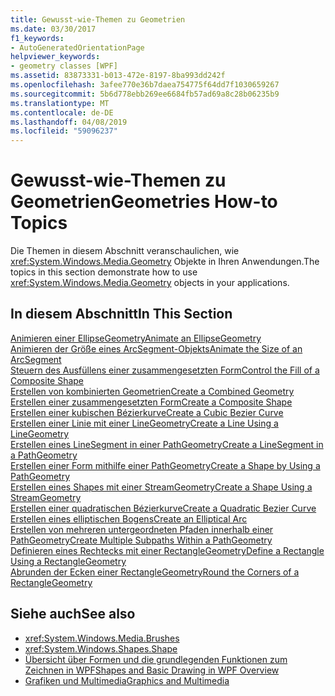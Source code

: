 ```yaml
---
title: Gewusst-wie-Themen zu Geometrien
ms.date: 03/30/2017
f1_keywords:
- AutoGeneratedOrientationPage
helpviewer_keywords:
- geometry classes [WPF]
ms.assetid: 83873331-b013-472e-8197-8ba993dd242f
ms.openlocfilehash: 3afee770e36b7daea754775f64dd7f1030659267
ms.sourcegitcommit: 5b6d778ebb269ee6684fb57ad69a8c28b06235b9
ms.translationtype: MT
ms.contentlocale: de-DE
ms.lasthandoff: 04/08/2019
ms.locfileid: "59096237"
---
```

# <a name="geometries-how-to-topics"></a><span data-ttu-id="c41f4-102">Gewusst-wie-Themen zu Geometrien</span><span class="sxs-lookup"><span data-stu-id="c41f4-102">Geometries How-to Topics</span></span>
<span data-ttu-id="c41f4-103">Die Themen in diesem Abschnitt veranschaulichen, wie <xref:System.Windows.Media.Geometry> Objekte in Ihren Anwendungen.</span><span class="sxs-lookup"><span data-stu-id="c41f4-103">The topics in this section demonstrate how to use <xref:System.Windows.Media.Geometry> objects in your applications.</span></span>  
  
## <a name="in-this-section"></a><span data-ttu-id="c41f4-104">In diesem Abschnitt</span><span class="sxs-lookup"><span data-stu-id="c41f4-104">In This Section</span></span>  
 [<span data-ttu-id="c41f4-105">Animieren einer EllipseGeometry</span><span class="sxs-lookup"><span data-stu-id="c41f4-105">Animate an EllipseGeometry</span></span>](how-to-animate-an-ellipsegeometry.md)  
 [<span data-ttu-id="c41f4-106">Animieren der Größe eines ArcSegment-Objekts</span><span class="sxs-lookup"><span data-stu-id="c41f4-106">Animate the Size of an ArcSegment</span></span>](how-to-animate-the-size-of-an-arcsegment.md)  
 [<span data-ttu-id="c41f4-107">Steuern des Ausfüllens einer zusammengesetzten Form</span><span class="sxs-lookup"><span data-stu-id="c41f4-107">Control the Fill of a Composite Shape</span></span>](how-to-control-the-fill-of-a-composite-shape.md)  
 [<span data-ttu-id="c41f4-108">Erstellen von kombinierten Geometrien</span><span class="sxs-lookup"><span data-stu-id="c41f4-108">Create a Combined Geometry</span></span>](how-to-create-a-combined-geometry.md)  
 [<span data-ttu-id="c41f4-109">Erstellen einer zusammengesetzten Form</span><span class="sxs-lookup"><span data-stu-id="c41f4-109">Create a Composite Shape</span></span>](how-to-create-a-composite-shape.md)  
 [<span data-ttu-id="c41f4-110">Erstellen einer kubischen Bézierkurve</span><span class="sxs-lookup"><span data-stu-id="c41f4-110">Create a Cubic Bezier Curve</span></span>](how-to-create-a-cubic-bezier-curve.md)  
 [<span data-ttu-id="c41f4-111">Erstellen einer Linie mit einer LineGeometry</span><span class="sxs-lookup"><span data-stu-id="c41f4-111">Create a Line Using a LineGeometry</span></span>](how-to-create-a-line-using-a-linegeometry.md)  
 [<span data-ttu-id="c41f4-112">Erstellen eines LineSegment in einer PathGeometry</span><span class="sxs-lookup"><span data-stu-id="c41f4-112">Create a LineSegment in a PathGeometry</span></span>](how-to-create-a-linesegment-in-a-pathgeometry.md)  
 [<span data-ttu-id="c41f4-113">Erstellen einer Form mithilfe einer PathGeometry</span><span class="sxs-lookup"><span data-stu-id="c41f4-113">Create a Shape by Using a PathGeometry</span></span>](how-to-create-a-shape-by-using-a-pathgeometry.md)  
 [<span data-ttu-id="c41f4-114">Erstellen eines Shapes mit einer StreamGeometry</span><span class="sxs-lookup"><span data-stu-id="c41f4-114">Create a Shape Using a StreamGeometry</span></span>](how-to-create-a-shape-using-a-streamgeometry.md)  
 [<span data-ttu-id="c41f4-115">Erstellen einer quadratischen Bézierkurve</span><span class="sxs-lookup"><span data-stu-id="c41f4-115">Create a Quadratic Bezier Curve</span></span>](how-to-create-a-quadratic-bezier-curve.md)  
 [<span data-ttu-id="c41f4-116">Erstellen eines elliptischen Bogens</span><span class="sxs-lookup"><span data-stu-id="c41f4-116">Create an Elliptical Arc</span></span>](how-to-create-an-elliptical-arc.md)  
 [<span data-ttu-id="c41f4-117">Erstellen von mehreren untergeordneten Pfaden innerhalb einer PathGeometry</span><span class="sxs-lookup"><span data-stu-id="c41f4-117">Create Multiple Subpaths Within a PathGeometry</span></span>](how-to-create-multiple-subpaths-within-a-pathgeometry.md)  
 [<span data-ttu-id="c41f4-118">Definieren eines Rechtecks mit einer RectangleGeometry</span><span class="sxs-lookup"><span data-stu-id="c41f4-118">Define a Rectangle Using a RectangleGeometry</span></span>](how-to-define-a-rectangle-using-a-rectanglegeometry.md)  
 [<span data-ttu-id="c41f4-119">Abrunden der Ecken einer RectangleGeometry</span><span class="sxs-lookup"><span data-stu-id="c41f4-119">Round the Corners of a RectangleGeometry</span></span>](how-to-round-the-corners-of-a-rectanglegeometry.md)  
  
## <a name="see-also"></a><span data-ttu-id="c41f4-120">Siehe auch</span><span class="sxs-lookup"><span data-stu-id="c41f4-120">See also</span></span>

- <xref:System.Windows.Media.Brushes>
- <xref:System.Windows.Shapes.Shape>
- [<span data-ttu-id="c41f4-121">Übersicht über Formen und die grundlegenden Funktionen zum Zeichnen in WPF</span><span class="sxs-lookup"><span data-stu-id="c41f4-121">Shapes and Basic Drawing in WPF Overview</span></span>](shapes-and-basic-drawing-in-wpf-overview.md)
- [<span data-ttu-id="c41f4-122">Grafiken und Multimedia</span><span class="sxs-lookup"><span data-stu-id="c41f4-122">Graphics and Multimedia</span></span>](index.md)

